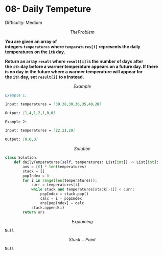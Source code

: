 # 08- Daily Tempeture

Difficulty: Medium

$$
The Problem
$$

**You are given an array of integers `temperatures` where `temperatures[i]` represents the daily temperatures on the `ith` day.**

**Return an array `result` where `result[i]` is the number of days after the `ith` day before a warmer temperature appears on a future day. If there is no day in the future where a warmer temperature will appear for the `ith` day, set `result[i]` to `0` instead.**

$$
Example
$$

```markdown
Example 1:

Input: temperatures = [30,38,30,36,35,40,28]

Output: [1,4,1,2,1,0,0]

Example 2:

Input: temperatures = [22,21,20]

Output: [0,0,0]
```

$$
Solution
$$

```python
class Solution:
    def dailyTemperatures(self, temperatures: List[int]) -> List[int]:
        ans = [0] * len(temperatures)
        stack = []
        popIndex = 0
        for i in range(len(temperatures)):
            curr = temperatures[i]
            while stack and temperatures[stack[-1]] < curr:
                popIndex = stack.pop()
                calc = i - popIndex
                ans[popIndex] = calc
            stack.append(i)
        return ans
```

$$
Explaining
$$

```markdown
Null
```

$$
Stuck-Point
$$

```markdown
Null
```